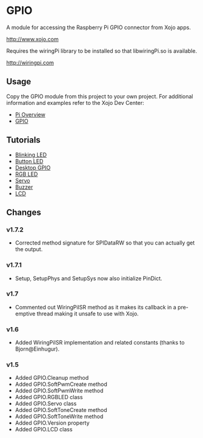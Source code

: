 # GPIO
A module for accessing the Raspberry Pi GPIO connector from Xojo apps.

http://www.xojo.com

Requires the wiringPi library to be installed so that libwiringPi.so is available.

http://wiringpi.com

## Usage
Copy the GPIO module from this project to your own project. For additional information and examples refer to the Xojo Dev Center:

* [Pi Overview][1]
* [GPIO][2]

## Tutorials
* [Blinking LED][3]
* [Button LED][4]
* [Desktop GPIO][5]
* [RGB LED][6]
* [Servo][7]
* [Buzzer][8]
* [LCD][9]

[1]: http://developer.xojo.com/raspberry-pi	"PiOverview"
[2]: http://developer.xojo.com/gpio "GPIO"
[3]: http://developer.xojo.com/rpi-blinking-led-tutorial "Blinking LED"
[4]: http://developer.xojo.com/button-led-tutorial "Button LED"
[5]: http://developer.xojo.com/desktop-gpio-app "Desktop"
[6]: http://developer.xojo.com/rpi-using-rgb-led "RGB LED"
[7]: http://developer.xojo.com/rpi-controlling-a-servo "Servo"
[8]: http://developer.xojo.com/rpi-using-a-buzzer "Buzzer"
[9]: http://developer.xojo.com/rpi-lcd-character-display "LCD"

## Changes
### v1.7.2
* Corrected method signature for SPIDataRW so that you can actually get the output.

### v1.7.1
* Setup, SetupPhys and SetupSys now also initialize PinDict.

### v1.7
* Commented out WiringPiISR method as it makes its callback in a pre-emptive thread making it unsafe to use with Xojo.

### v1.6
* Added WiringPiISR implementation and related constants (thanks to Bjorn@Einhugur).

### v1.5
* Added GPIO.Cleanup method
* Added GPIO.SoftPwmCreate method
* Added GPIO.SoftPwmWrite method
* Added GPIO.RGBLED class
* Added GPIO.Servo class
* Added GPIO.SoftToneCreate method
* Added GPIO.SoftToneWrite method
* Added GPIO.Version property
* Added GPIO.LCD class
